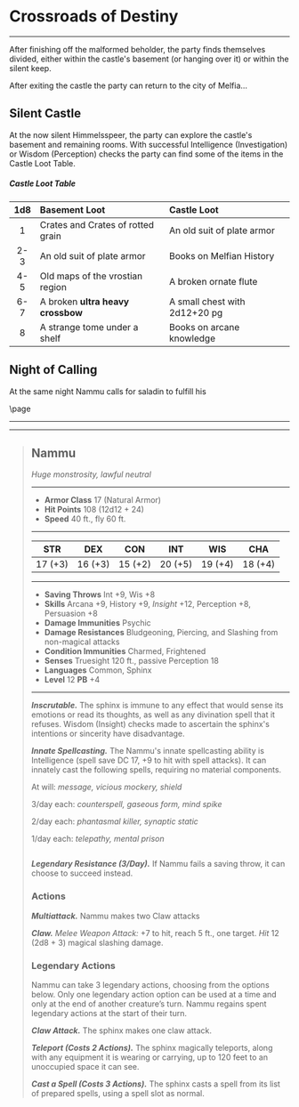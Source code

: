 # Crossroads of Destiny
___
After finishing off the malformed beholder, the party finds themselves divided, either within the castle's basement (or hanging over it) or within the silent keep.

After exiting the castle the party can return to the city of Melfia...


## Silent Castle
At the now silent Himmelsspeer, the party can explore the castle's basement and remaining rooms. With successful Intelligence (Investigation) or Wisdom (Perception) checks the party can find some of the items in the Castle Loot Table.

<div class='wide'>

##### Castle Loot Table
| 1d8 | Basement Loot                     | Castle Loot                   |
|:---:|:----------------------------------|:------------------------------|
|  1  | Crates and Crates of rotted grain | An old suit of plate armor    |
| 2-3 | An old suit of plate armor        | Books on Melfian History      |
| 4-5 | Old maps of the vrostian region   | A broken ornate flute         |
| 6-7 | A broken **ultra heavy crossbow** | A small chest with 2d12+20 pg |
|  8  | A strange tome under a shelf      | Books on arcane knowledge     |

</div>

## Night of Calling
At the same night Nammu calls for saladin to fulfill his


\page

___
___
> ## Nammu
>*Huge monstrosity, lawful neutral*
> ___
> - **Armor Class** 17 (Natural Armor)
> - **Hit Points** 108 (12d12 + 24)
> - **Speed** 40 ft., fly 60 ft.
>___
>|   STR   |   DEX   |   CON   |   INT   |   WIS   |   CHA   |
>|:-------:|:-------:|:-------:|:-------:|:-------:|:-------:|
>| 17 (+3) | 16 (+3) | 15 (+2) | 20 (+5) | 19 (+4) | 18 (+4) |
>___
> - **Saving Throws** Int +9, Wis +8
> - **Skills** Arcana +9, History +9, *Insight* +12, Perception +8, Persuasion +8
> - **Damage Immunities** Psychic
> - **Damage Resistances** Bludgeoning, Piercing, and Slashing from non-magical attacks
> - **Condition Immunities** Charmed, Frightened
> - **Senses** Truesight 120 ft., passive Perception 18
> - **Languages** Common, Sphinx
> - **Level** 12 **PB** +4
> ___
> ***Inscrutable.***
> The sphinx is immune to any effect that would sense its emotions or read its thoughts, as well as any divination spell that it refuses. Wisdom (Insight) checks made to ascertain the sphinx's intentions or sincerity have disadvantage.
>
> ***Innate Spellcasting.***
> The Nammu's innate spellcasting ability is Intelligence (spell save DC 17, +9 to hit with spell attacks). It can innately cast the following spells, requiring no material components.
>
> At will: *message, vicious mockery, shield*
>
> 3/day each: *counterspell, gaseous form, mind spike*
>
> 2/day each: *phantasmal killer, synaptic static*
>
> 1/day each: *telepathy, mental prison*
>
> ```
> ```
>
> ***Legendary Resistance (3/Day).***
> If Nammu fails a saving throw, it can choose to succeed instead.
>
> ### Actions
> ***Multiattack.*** Nammu makes two Claw attacks
>
> ***Claw.*** *Melee Weapon Attack:* +7 to hit, reach 5 ft., one target. *Hit* 12 (2d8 + 3) magical slashing damage. 
>
>
> ### Legendary Actions
> Nammu can take 3 legendary actions, choosing from the options below. Only one legendary action option can be used at a time and only at the end of another creature’s turn. Nammu regains spent legendary actions at the start of their turn.
>
> ***Claw Attack.*** The sphinx makes one claw attack.
>
> ***Teleport (Costs 2 Actions).*** The sphinx magically teleports, along with any equipment it is wearing or carrying, up to 120 feet to an unoccupied space it can see.
>
> ***Cast a Spell (Costs 3 Actions).*** The sphinx casts a spell from its list of prepared spells, using a spell slot as normal.
>